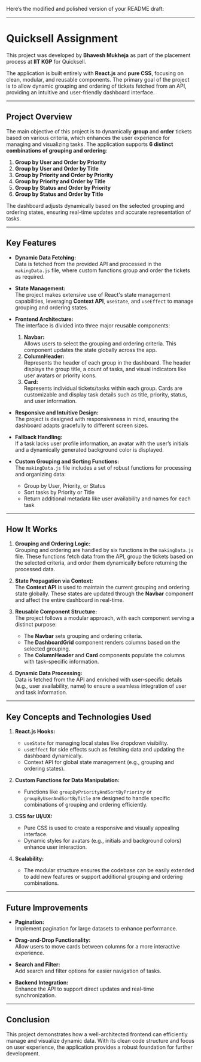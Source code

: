 Here’s the modified and polished version of your README draft:

---

# Quicksell Assignment

This project was developed by **Bhavesh Mukheja** as part of the placement process at **IIT KGP** for Quicksell.

The application is built entirely with **React.js** and **pure CSS**, focusing on clean, modular, and reusable components. The primary goal of the project is to allow dynamic grouping and ordering of tickets fetched from an API, providing an intuitive and user-friendly dashboard interface.

---

## Project Overview

The main objective of this project is to dynamically **group** and **order** tickets based on various criteria, which enhances the user experience for managing and visualizing tasks. The application supports **6 distinct combinations of grouping and ordering**:

1. **Group by User and Order by Priority**
2. **Group by User and Order by Title**
3. **Group by Priority and Order by Priority**
4. **Group by Priority and Order by Title**
5. **Group by Status and Order by Priority**
6. **Group by Status and Order by Title**

The dashboard adjusts dynamically based on the selected grouping and ordering states, ensuring real-time updates and accurate representation of tasks.

---

## Key Features

- **Dynamic Data Fetching:**  
  Data is fetched from the provided API and processed in the `makingData.js` file, where custom functions group and order the tickets as required.

- **State Management:**  
  The project makes extensive use of React's state management capabilities, leveraging **Context API**, `useState`, and `useEffect` to manage grouping and ordering states.

- **Frontend Architecture:**  
  The interface is divided into three major reusable components:
  1. **Navbar:**  
     Allows users to select the grouping and ordering criteria. This component updates the state globally across the app.
  2. **ColumnHeader:**  
     Represents the header of each group in the dashboard. The header displays the group title, a count of tasks, and visual indicators like user avatars or priority icons.
  3. **Card:**  
     Represents individual tickets/tasks within each group. Cards are customizable and display task details such as title, priority, status, and user information.

- **Responsive and Intuitive Design:**  
  The project is designed with responsiveness in mind, ensuring the dashboard adapts gracefully to different screen sizes.

- **Fallback Handling:**  
  If a task lacks user profile information, an avatar with the user’s initials and a dynamically generated background color is displayed.

- **Custom Grouping and Sorting Functions:**  
  The `makingData.js` file includes a set of robust functions for processing and organizing data:
  - Group by User, Priority, or Status
  - Sort tasks by Priority or Title
  - Return additional metadata like user availability and names for each task

---

## How It Works

1. **Grouping and Ordering Logic:**  
   Grouping and ordering are handled by six functions in the `makingData.js` file. These functions fetch data from the API, group the tickets based on the selected criteria, and order them dynamically before returning the processed data.

2. **State Propagation via Context:**  
   The **Context API** is used to maintain the current grouping and ordering state globally. These states are updated through the **Navbar** component and affect the entire dashboard in real-time.

3. **Reusable Component Structure:**  
   The project follows a modular approach, with each component serving a distinct purpose:
   - The **Navbar** sets grouping and ordering criteria.
   - The **DashboardGrid** component renders columns based on the selected grouping.
   - The **ColumnHeader** and **Card** components populate the columns with task-specific information.

4. **Dynamic Data Processing:**  
   Data is fetched from the API and enriched with user-specific details (e.g., user availability, name) to ensure a seamless integration of user and task information.

---

## Key Concepts and Technologies Used

1. **React.js Hooks:**
   - `useState` for managing local states like dropdown visibility.
   - `useEffect` for side effects such as fetching data and updating the dashboard dynamically.
   - Context API for global state management (e.g., grouping and ordering states).

2. **Custom Functions for Data Manipulation:**
   - Functions like `groupByPriorityAndSortByPriority` or `groupByUserAndSortByTitle` are designed to handle specific combinations of grouping and ordering efficiently.

3. **CSS for UI/UX:**
   - Pure CSS is used to create a responsive and visually appealing interface.
   - Dynamic styles for avatars (e.g., initials and background colors) enhance user interaction.

4. **Scalability:**
   - The modular structure ensures the codebase can be easily extended to add new features or support additional grouping and ordering combinations.

---

## Future Improvements

- **Pagination:**  
  Implement pagination for large datasets to enhance performance.
  
- **Drag-and-Drop Functionality:**  
  Allow users to move cards between columns for a more interactive experience.

- **Search and Filter:**  
  Add search and filter options for easier navigation of tasks.

- **Backend Integration:**  
  Enhance the API to support direct updates and real-time synchronization.

---

## Conclusion

This project demonstrates how a well-architected frontend can efficiently manage and visualize dynamic data. With its clean code structure and focus on user experience, the application provides a robust foundation for further development.